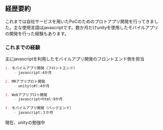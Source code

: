 ## 経歴要約

これまでは自社サービスを用いたPoCのためのプロトアプリ開発を行ってきました。主な使用言語はjavascriptです。数か月だけunityを使用したモバイルアプリの開発を行った経験もあります。


### これまでの経験

主にjavascriptを利用したモバイルアプリ開発のフロントエンド側を担当

```markdown
1. モバイルアプリ開発（フロントエンド）
    - javascript:4か月

2. MRアプリプロト開発
    - unity(c#):4か月

3. Webアプリプロト開発
    - javascript+html:9か月

4. モバイルアプリ開発（バックエンド）
    - javascript:３か月
```

現在、unityの勉強中
